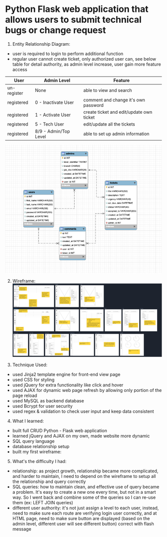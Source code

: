 # Python Flask web application that allows users to submit technical bugs or change request

1. Entity Relationship Diagram:
* user is required to login to perform additional function
* regular user cannot create ticket, only authorized user can, see below table for detail authority, as admin level increase, user gain more feature access

| User | Admin Level | Feature |
| --- | --- | --- |
| un-register | None|able to view and search|
| registered | 0 - Inactivate User | comment and change it's own password|
| registered | 1 - Activate User | create ticket and edit/update own ticket|
| registered | 5 - Tech User | edit/update all the tickets|
| registered | 8/9 - Admin/Top Level | able to set up admin information|

![ERD](/flask_app/static/images/ERD.png)

2. Wireframe:
![wireframe](/flask_app/static/images/wireframe.png)

3. Technique Used:
* used Jinja2 template engine for front-end view page
* used CSS for styling
* used jQuery for extra functionality like click and hover
* used AJAX for dynamic web page refresh by allowing only portion of the page reload
* used MySQL as backend database
* used Bcrypt for user security
* used regex & validation to check user input and keep data consistent

4. What I learned:
* built full CRUD Python - Flask web application
* learned jQuery and AJAX on my own, made website more dynamic
* SQL query language
* database relationship setup 
* built my first wireframe:

5. What's the difficulty I had:
* relationship: as project growth, relationship became more complicated, and harder to maintain, I need to depend on the wireframe to setup all the relationship and query correctly
* SQL queries: how to maintain clean, and effective use of query became a problem. It's easy to create a new one every time, but not in a smart way. So I went back and combine some of the queries so I can re-use them (ex: LEFT JOIN queries)
* different user authority: it's not just assign a level to each user, instead, need to make sure each route are verifying login user correctly, and at HTML page, need to make sure button are displayed (based on the admin level, different user will see different button) correct with flash message